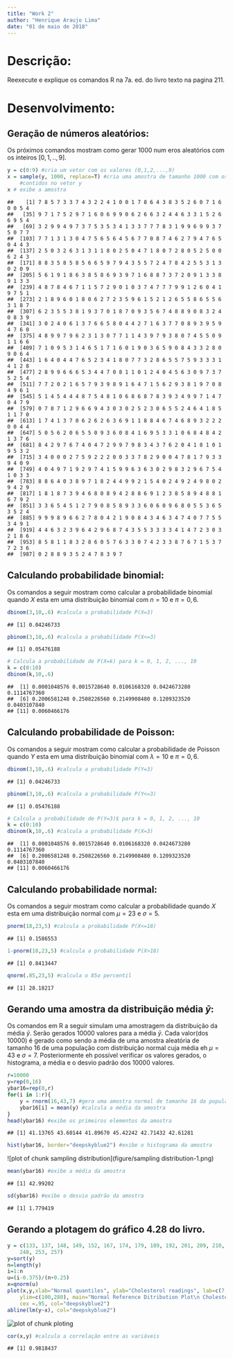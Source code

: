 ```yaml
---
title: "Work 2"
author: "Henrique Araujo Lima"
date: "01 de maio de 2018"
---
```


# Descrição:
Reexecute e explique os comandos R na 7a. ed. do livro texto na pagina 211.

# Desenvolvimento:
## Geração de números aleatórios:
Os próximos comandos mostram como gerar $1000$ num eros aleatórios com os inteiros $[0,1,..,9]$.

```r
y = c(0:9) #cria um vetor com os valores (0,1,2,...,9)
x = sample(y, 1000, replace=T) #cria uma amostra de tamanho 1000 com os valores
	#contidos no vetor y
x # exibe a amostra
```

```
##    [1] 7 8 5 7 3 3 7 4 3 2 2 4 1 0 0 1 7 8 6 4 3 8 3 5 2 6 0 7 1 6 0 0 5 4
##   [35] 9 7 1 7 5 2 9 7 1 6 0 6 9 9 0 6 2 6 6 3 2 4 4 6 3 3 1 5 2 6 6 9 5 4
##   [69] 3 2 9 9 4 9 7 3 7 5 3 5 3 4 1 3 3 7 7 7 8 3 1 9 9 6 9 9 3 7 5 0 7 7
##  [103] 7 7 1 3 1 3 0 4 7 5 6 5 6 4 5 6 7 7 0 8 7 4 6 2 7 9 4 7 6 5 0 4 4 3
##  [137] 2 5 0 3 2 6 3 1 3 1 1 8 0 2 5 0 4 7 1 8 0 7 2 8 0 5 2 5 0 0 6 2 4 3
##  [171] 8 8 3 5 8 5 8 5 6 6 5 9 7 9 4 3 5 5 7 2 4 7 8 4 2 5 5 3 1 3 0 2 0 9
##  [205] 5 6 1 9 1 8 6 3 8 5 8 6 9 3 9 7 1 6 8 8 7 3 7 2 0 9 1 3 3 8 9 1 3 3
##  [239] 4 8 7 8 4 6 7 1 1 5 7 2 9 0 1 0 3 7 4 7 7 7 9 9 1 2 6 0 4 1 9 7 5 1
##  [273] 2 1 8 9 6 0 1 8 0 6 2 7 2 3 5 9 6 1 5 2 1 2 6 5 5 8 6 5 5 6 3 1 8 7
##  [307] 6 2 3 5 5 3 8 1 9 3 7 0 1 8 7 0 9 3 5 6 7 4 8 8 9 0 8 3 2 4 0 8 3 9
##  [341] 3 0 2 4 0 6 1 3 7 6 6 5 8 0 4 4 2 7 1 6 3 7 7 0 8 9 3 9 5 9 4 7 6 0
##  [375] 4 8 9 9 7 9 6 2 3 1 3 0 7 7 1 1 4 3 9 7 9 3 8 0 7 4 5 5 0 9 1 1 6 6
##  [409] 7 1 0 9 5 3 1 4 6 5 1 7 1 6 0 1 9 0 3 6 5 9 0 8 4 3 3 2 8 0 9 0 6 4
##  [443] 1 6 4 0 4 4 7 6 5 2 3 4 1 8 0 7 7 3 2 8 6 5 5 7 5 9 3 3 3 1 4 1 2 8
##  [477] 2 8 9 9 6 6 6 5 3 4 4 7 0 8 1 1 0 1 2 4 0 4 5 6 3 0 9 7 3 7 5 2 5 4
##  [511] 7 7 2 0 2 1 6 5 7 9 3 9 8 9 1 6 4 7 1 5 6 2 9 3 8 1 9 7 0 8 4 9 6 1
##  [545] 5 1 4 5 4 4 4 8 7 5 4 8 1 0 6 8 6 8 7 8 3 9 3 4 9 9 7 1 4 7 0 4 7 9
##  [579] 0 7 8 7 1 2 9 6 6 9 4 3 0 3 0 2 5 2 3 0 6 5 5 2 4 6 4 1 8 5 1 1 7 0
##  [613] 1 7 4 1 3 7 0 6 2 6 2 6 3 6 9 1 1 8 8 4 6 7 4 6 8 9 3 2 2 2 0 0 4 4
##  [647] 5 0 5 6 2 0 6 5 5 0 9 3 6 0 8 4 1 6 9 5 3 3 1 0 6 8 4 8 4 2 1 3 7 6
##  [681] 8 4 2 9 7 6 7 4 0 4 7 2 9 9 7 9 8 3 4 3 7 6 2 0 4 1 8 1 0 1 9 5 3 2
##  [715] 3 4 0 0 0 2 7 5 9 2 2 2 0 0 3 3 7 8 2 9 0 0 4 7 8 1 7 9 3 3 9 4 0 9
##  [749] 4 0 4 9 7 1 9 2 9 7 4 1 5 9 9 6 3 6 3 0 2 9 8 3 2 9 6 7 5 4 1 0 3 3
##  [783] 8 8 6 4 0 3 8 9 7 1 8 2 4 4 9 9 2 1 5 4 0 2 4 9 2 4 9 8 0 2 9 4 2 9
##  [817] 1 8 1 8 7 3 9 4 6 8 0 8 9 4 2 8 8 6 9 1 2 3 8 5 8 9 4 8 8 1 6 7 9 2
##  [851] 3 3 6 5 4 5 1 2 7 9 0 8 5 8 9 3 3 6 0 6 0 9 6 8 0 5 5 3 6 5 3 5 2 4
##  [885] 9 9 9 8 9 6 6 2 7 8 0 4 2 1 9 0 8 4 3 4 6 3 4 7 4 0 7 7 5 5 3 4 9 1
##  [919] 4 4 6 3 2 3 9 6 4 2 9 6 8 7 4 3 5 5 3 3 3 3 4 1 4 7 2 3 0 3 2 1 8 6
##  [953] 8 5 8 1 1 8 3 2 8 6 0 5 7 6 3 3 0 7 4 2 3 3 8 7 6 7 1 5 3 7 7 2 3 6
##  [987] 0 2 8 8 9 3 5 2 4 7 8 3 9 7
```

## Calculando probabilidade binomial:
Os comandos a seguir mostram como calcular a probabilidade binomial quando $X$ esta em uma distribuição binomial com $n=10$ e $\pi=0,6$. 

```r
dbinom(3,10,.6) #calcula a probabilidade P(X=3)
```

```
## [1] 0.04246733
```

```r
pbinom(3,10,.6) #calcula a probabilidade P(X<=3)
```

```
## [1] 0.05476188
```

```r
# Calcula a probabilidade de P(X=k) para k = 0, 1, 2, ..., 10
k = c(0:10)
dbinom(k,10,.6)
```

```
##  [1] 0.0001048576 0.0015728640 0.0106168320 0.0424673280 0.1114767360
##  [6] 0.2006581248 0.2508226560 0.2149908480 0.1209323520 0.0403107840
## [11] 0.0060466176
```

## Calculando probabilidade de Poisson:
Os comandos a seguir mostram como calcular a probabilidade de Poisson quando $Y$ esta em uma distribuição binomial com $\lambda=10$ e $\pi=0,6$. 

```r
dbinom(3,10,.6) #calcula a probabilidade P(Y=3)
```

```
## [1] 0.04246733
```

```r
pbinom(3,10,.6) #calcula a probabilidade P(Y<=3)
```

```
## [1] 0.05476188
```

```r
# Calcula a probabilidade de P(Y=3)$ para k = 0, 1, 2, ..., 10
k = c(0:10)
dbinom(k,10,.6) #calcula a probabilidade P(X=3)
```

```
##  [1] 0.0001048576 0.0015728640 0.0106168320 0.0424673280 0.1114767360
##  [6] 0.2006581248 0.2508226560 0.2149908480 0.1209323520 0.0403107840
## [11] 0.0060466176
```

## Calculando probabilidade normal:
Os comandos a seguir mostram como calcular a probabilidade quando $X$ esta em uma distribuição normal com $\mu=23$ e $\sigma=5$. 

```r
pnorm(18,23,5) #calcula a probabilidade P(X<=18)
```

```
## [1] 0.1586553
```

```r
1-pnorm(18,23,5) #calcula a probabilidade P(X>18)
```

```
## [1] 0.8413447
```

```r
qnorm(.85,23,5) #calcula o 85o percentil
```

```
## [1] 28.18217
```

## Gerando uma amostra da distribuição média $\bar{y}$:
Os comandos em R a seguir simulam uma amostragem da distribuição da média $\bar{y}$. Serão gerados $10000$ valores para a média $\bar{y}$. Cada valor(dos $10000$) é gerado como sendo a média de uma amostra aleatória de tamanho $16$ de uma população com distribuição normal cuja média eh $\mu=43$ e $\sigma=7$. Posteriormente eh possível verificar os valores gerados, o histograma, a média e o desvio padrão dos $10000$ valores.

```r
r=10000
y=rep(0,16)
ybar16=rep(0,r)
for(i in 1:r){
	y = rnorm(16,43,7) #gera uma amostra normal de tamanho 16 da população
	ybar16[i] = mean(y) #calcula a média da amostra
}
head(ybar16) #exibe os primeiros elementos da amostra
```

```
## [1] 41.13765 43.60144 41.89670 45.42242 42.71432 42.61281
```

```r
hist(ybar16, border="deepskyblue2") #exibe o histograma da amostra
```

![plot of chunk sampling distribution](figure/sampling distribution-1.png)

```r
mean(ybar16) #exibe a média da amostra
```

```
## [1] 42.99202
```

```r
sd(ybar16) #exibe o desvio padrão da amostra
```

```
## [1] 1.779419
```


## Gerando a plotagem do gráfico 4.28 do livro.

```r
y = c(133, 137, 148, 149, 152, 167, 174, 179, 189, 192, 201, 209, 210, 211, 218, 238, 245,
	248, 253, 257)
y=sort(y)
n=length(y)
i=1:n
u=(i-0.375)/(n+0.25)
x=qnorm(u)
plot(x,y,xlab="Normal quantiles", ylab="Cholesterol readings", lab=c(7,8,7), 
	ylim=c(100,280), main="Normal Reference Ditribution Plot\n Cholesterol readings",
	cex =.95, col="deepskyblue2")
abline(lm(y~x), col="deepskyblue2")
```

![plot of chunk ploting](figure/ploting-1.png)

```r
cor(x,y) #calcula a correlação entre as variáveis
```

```
## [1] 0.9818437
```
